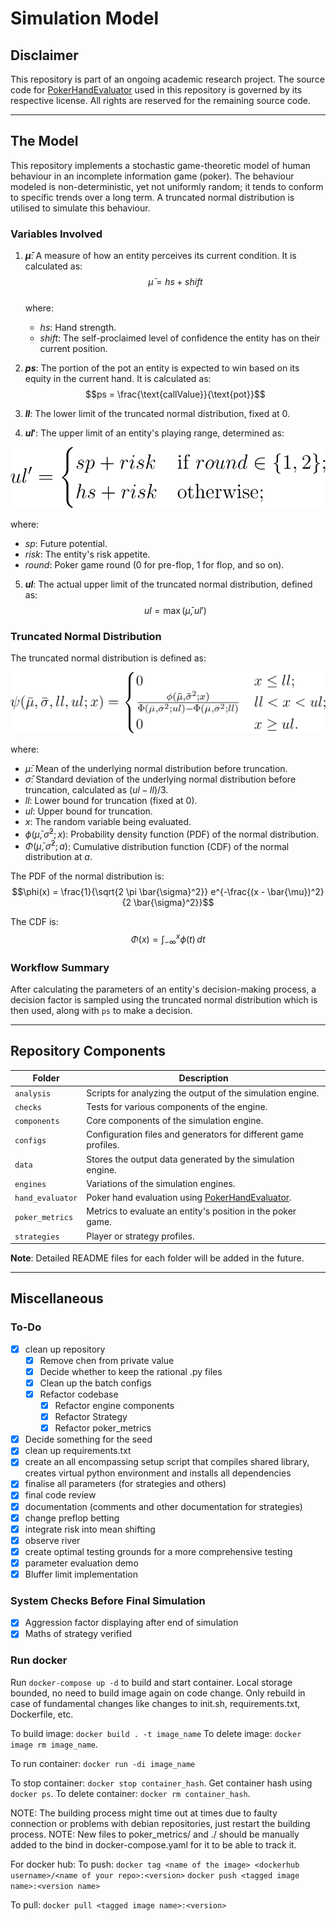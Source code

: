# Simulation Model

## Disclaimer

This repository is part of an ongoing academic research project. The source code for [PokerHandEvaluator](https://github.com/HenryRLee/PokerHandEvaluator) used in this repository is governed by its respective license. All rights are reserved for the remaining source code.

---

## The Model

This repository implements a stochastic game-theoretic model of human behaviour in an incomplete information game (poker). The behaviour modeled is non-deterministic, yet not uniformly random; it tends to conform to specific trends over a long term. A truncated normal distribution is utilised to simulate this behaviour.

### Variables Involved

1. **$\bar{\mu}$**: A measure of how an entity perceives its current condition. It is calculated as:  
   $$\bar{\mu} = hs + shift$$  
   where:  
   - $hs$: Hand strength.  
   - $shift$: The self-proclaimed level of confidence the entity has on their current position.  

2. **$ps$**: The portion of the pot an entity is expected to win based on its equity in the current hand. It is calculated as:  
   $$ps = \frac{\text{callValue}}{\text{pot}}$$  

3. **$ll$**: The lower limit of the truncated normal distribution, fixed at $0$.

4. **$ul'$**: The upper limit of an entity's playing range, determined as:

  <p align="center">
    <img src="./docs/equations/ul_formulation.png" />
  </p>

   where:

- $sp$: Future potential.  
- $risk$: The entity's risk appetite.
- $round$: Poker game round (0 for pre-flop, 1 for flop, and so on).

5. **$ul$**: The actual upper limit of the truncated normal distribution, defined as:  
   $$ul = \max(\bar{\mu}, ul')$$  

### Truncated Normal Distribution

The truncated normal distribution is defined as:  
<p align="center">
  <img src="./docs/equations/normal_dist_formulation.png" />
</p>

where:  

- $\bar{\mu}$: Mean of the underlying normal distribution before truncation.  
- $\bar{\sigma}$: Standard deviation of the underlying normal distribution before truncation, calculated as $(ul - ll) / 3$.
- $ll$: Lower bound for truncation (fixed at $0$).
- $ul$: Upper bound for truncation.  
- $x$: The random variable being evaluated.  
- $\phi(\bar{\mu}, \bar{\sigma}^2; x)$: Probability density function (PDF) of the normal distribution.  
- $\Phi(\bar{\mu}, \bar{\sigma}^2; a)$: Cumulative distribution function (CDF) of the normal distribution at $a$.

The PDF of the normal distribution is:  
$$\phi(x) = \frac{1}{\sqrt{2 \pi \bar{\sigma}^2}} e^{-\frac{(x - \bar{\mu})^2}{2 \bar{\sigma}^2}}$$  

The CDF is:  
$$\Phi(x) = \int_{-\infty}^x \phi(t) \, dt$$  

### Workflow Summary

After calculating the parameters of an entity's decision-making process, a decision factor is sampled using the truncated normal distribution which is then used, along with `ps` to make a decision.

---

## Repository Components

| Folder         | Description                                                                 |
|----------------|-----------------------------------------------------------------------------|
| `analysis`     | Scripts for analyzing the output of the simulation engine.                 |
| `checks`       | Tests for various components of the engine.                                |
| `components`   | Core components of the simulation engine.                                  |
| `configs`      | Configuration files and generators for different game profiles.            |
| `data`         | Stores the output data generated by the simulation engine.                 |
| `engines`      | Variations of the simulation engines.                                      |
| `hand_evaluator` | Poker hand evaluation using [PokerHandEvaluator](https://github.com/HenryRLee/PokerHandEvaluator). |
| `poker_metrics` | Metrics to evaluate an entity's position in the poker game.               |
| `strategies`   | Player or strategy profiles.                                               |

**Note**: Detailed README files for each folder will be added in the future.

---

## Miscellaneous

### To-Do

- [x] clean up repository
  - [x] Remove chen from private value
  - [x] Decide whether to keep the rational .py files
  - [x] Clean up the batch configs
  - [x] Refactor codebase
    - [x] Refactor engine components
    - [x] Refactor Strategy
    - [x] Refactor poker_metrics
- [x] Decide something for the seed
- [x] clean up requirements.txt
- [x] create an all encompassing setup script that compiles shared library, creates virtual python environment and installs all dependencies
- [x] finalise all parameters (for strategies and others)
- [x] final code review
- [x] documentation (comments and other documentation for strategies)
- [x] change preflop betting
- [x] integrate risk into mean shifting
- [x] observe river
- [x] create optimal testing grounds for a more comprehensive testing
- [x] parameter evaluation demo
- [x] Bluffer limit implementation

### System Checks Before Final Simulation

- [x] Aggression factor displaying after end of simulation
- [x] Maths of strategy verified

### Run docker

Run `docker-compose up -d` to build and start container.
Local storage bounded, no need to build image again on code change.
Only rebuild in case of fundamental changes like changes to init.sh, requirements.txt, Dockerfile, etc.

To build image: `docker build . -t image_name`
To delete image: `docker image rm image_name`.

To run container: `docker run -di image_name`

To stop container: `docker stop container_hash`.
Get container hash using `docker ps`.
To delete container: `docker rm container_hash`.

NOTE: The building process might time out at times due to faulty connection or problems with debian repositories, just restart the building process.
NOTE: New files to poker_metrics/ and ./ should be manually added to the bind in docker-compose.yaml for it to be able to track it.

For docker hub:
To push:
`docker tag <name of the image> <dockerhub username>/<name of your repo>:<version>`
`docker push <tagged image name>:<version name>`

To pull:
`docker pull <tagged image name>:<version>`
